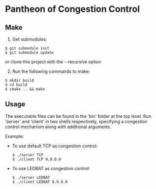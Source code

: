 # Pantheon of Congestion Control

## Make

1. Get submodules:

  ```
  $ git submodule init
  $ git submodule update
  ```

  or clone this project with the --recursive option

2. Run the following commands to make:

  ```
  $ mkdir build
  $ cd build
  $ cmake .. && make
  ```

## Usage

The executable files can be found in the 'bin' folder at the top level. Run 'server' and 'client' in two shells respectively, specifying a congestion control mechanism along with additional arguments. 

Example:

* To use default TCP as congestion control:

  ```
  $ ./server TCP
  $ ./client TCP 0.0.0.0
  ```

* To use LEDBAT as congestion control:

  ```
  $ ./server LEDBAT
  $ ./client LEDBAT 0.0.0.0
  ```


